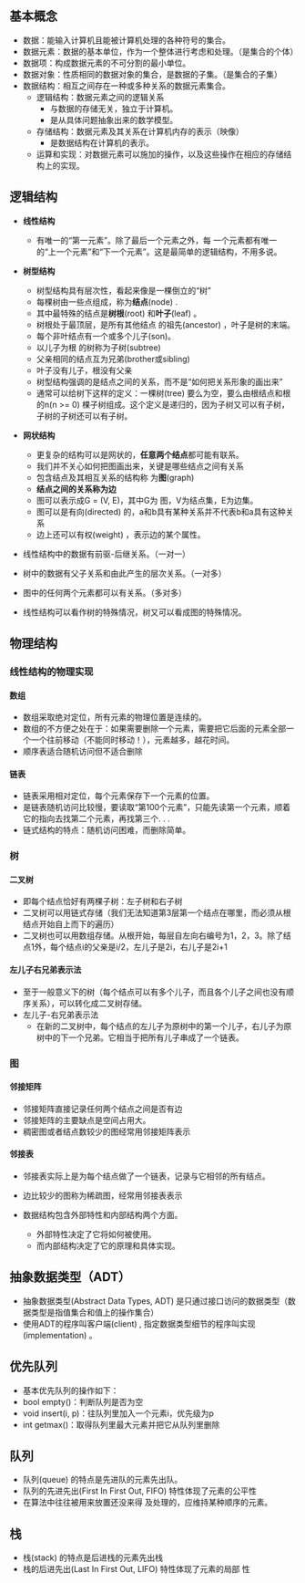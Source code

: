 ## 基本概念

- 数据：能输入计算机且能被计算机处理的各种符号的集合。
- 数据元素：数据的基本单位，作为一个整体进行考虑和处理。（是集合的个体）
- 数据项：构成数据元素的不可分割的最小单位。
- 数据对象：性质相同的数据对象的集合，是数据的子集。（是集合的子集）
- 数据结构：相互之间存在一种或多种关系的数据元素集合。
	- 逻辑结构：数据元素之间的逻辑关系
		- 与数据的存储无关，独立于计算机。
		- 是从具体问题抽象出来的数学模型。
	- 存储结构：数据元素及其关系在计算机内存的表示（映像）
		- 是数据结构在计算机的表示。
	- 运算和实现：对数据元素可以施加的操作，以及这些操作在相应的存储结构上的实现。

## 逻辑结构

- **线性结构**
	- 有唯一的“第一元素”。除了最后一个元素之外，每 一个元素都有唯一的“上一个元素”和“下一个元素”。这是最简单的逻辑结构，不用多说。
- **树型结构**
	- 树型结构具有层次性，看起来像是一棵倒立的“树”
	- 每棵树由一些点组成，称为**结点**(node) .
	- 其中最特殊的结点是**树根**(root) 和**叶子**(leaf) 。
	- 树根处于最顶层，是所有其他结点 的祖先(ancestor) ，叶子是树的末端。
	- 每个非叶结点有一个或多个儿子(son)。
	- 以儿子为根 的树称为子树(subtree)
	- 父亲相同的结点互为兄弟(brother或sibling)
	- 叶子没有儿子，根没有父亲
	- 树型结构强调的是结点之间的关系，而不是“如何把关系形象的画出来”
	- 通常可以给树下这样的定义：一棵树(tree) 要么为空，要么由根结点和根的n(n >= 0) 棵子树组成。这个定义是递归的，因为子树又可以有子树，子树的子树还可以有子树。
- **网状结构**
	- 更复杂的结构可以是网状的，**任意两个结点**都可能有联系。
	- 我们并不关心如何把图画出来，关键是哪些结点之间有关系
	- 包含结点及其相互关系的结构称 为**图**(graph)
	- **结点之间的关系称为边**
	- 图可以表示成G = (V, E)，其中G为 图，V为结点集，E为边集。
	- 图可以是有向(directed) 的，a和b具有某种关系并不代表b和a具有这种关系
	- 边上还可以有权(weight) ，表示边的某个属性。
	
- 线性结构中的数据有前驱-后继关系。（一对一）
- 树中的数据有父子关系和由此产生的层次关系。（一对多）
- 图中的任何两个元素都可以有关系。（多对多）
- 线性结构可以看作树的特殊情况，树又可以看成图的特殊情况。

## 物理结构

### 线性结构的物理实现

#### 数组

- 数组采取绝对定位，所有元素的物理位置是连续的。
- 数组的不方便之处在于：如果需要删除一个元素，需要把它后面的元素全部一个一个往前移动（不能同时移动！），元素越多，越花时间。
- 顺序表适合随机访问但不适合删除

#### 链表

- 链表采用相对定位，每个元素保存下一个元素的位置。
- 是链表随机访问比较慢，要读取“第100个元素”，只能先读第一个元素，顺着它的指向去找第二个元素，再找第三个. . .
- 链式结构的特点：随机访问困难，而删除简单。

### 树

#### 二叉树

- 即每个结点恰好有两棵子树：左子树和右子树
- 二叉树可以用链式存储（我们无法知道第3层第一个结点在哪里，而必须从根结点开始自上而下的遍历）
- 二叉树也可以用数组存储。从根开始，每层自左向右编号为1，2，3。除了结点1外，每个结点i的父亲是i/2，左儿子是2i，右儿子是2i+1
#### 左儿子右兄弟表示法

- 至于一般意义下的树（每个结点可以有多个儿子，而且各个儿子之间也没有顺序关系），可以转化成二叉树存储。
- 左儿子-右兄弟表示法
	- 在新的二叉树中，每个结点的左儿子为原树中的第一个儿子，右儿子为原树中的下一个兄弟。它相当于把所有儿子串成了一个链表。

### 图

#### 邻接矩阵

- 邻接矩阵直接记录任何两个结点之间是否有边
- 邻接矩阵的主要缺点是空间占用大。
- 稠密图或者结点数较少的图经常用邻接矩阵表示

#### 邻接表

- 邻接表实际上是为每个结点做了一个链表，记录与它相邻的所有结点。
- 边比较少的图称为稀疏图，经常用邻接表表示


- 数据结构包含外部特性和内部结构两个方面。
	- 外部特性决定了它将如何被使用。
	- 而内部结构决定了它的原理和具体实现。

## 抽象数据类型（ADT）

- 抽象数据类型(Abstract Data Types, ADT) 是只通过接口访问的数据类型（数据类型是指值集合和值上的操作集合）
- 使用ADT的程序叫客户端(client) , 指定数据类型细节的程序叫实现(implementation) 。


## 优先队列

- 基本优先队列的操作如下： 
- bool empty()：判断队列是否为空 
- void insert(i, p)：往队列里加入一个元素i，优先级为p 
- int getmax()：取得队列里最大元素并把它从队列里删除
## 队列

- 队列(queue) 的特点是先进队的元素先出队。
- 队列的先进先出(First In First Out, FIFO) 特性体现了元素的公平性
- 在算法中往往被用来放置还没来得 及处理的，应维持某种顺序的元素。

## 栈

- 栈(stack) 的特点是后进栈的元素先出栈
- 栈的后进先出(Last In First Out, LIFO) 特性体现了元素的局部 性